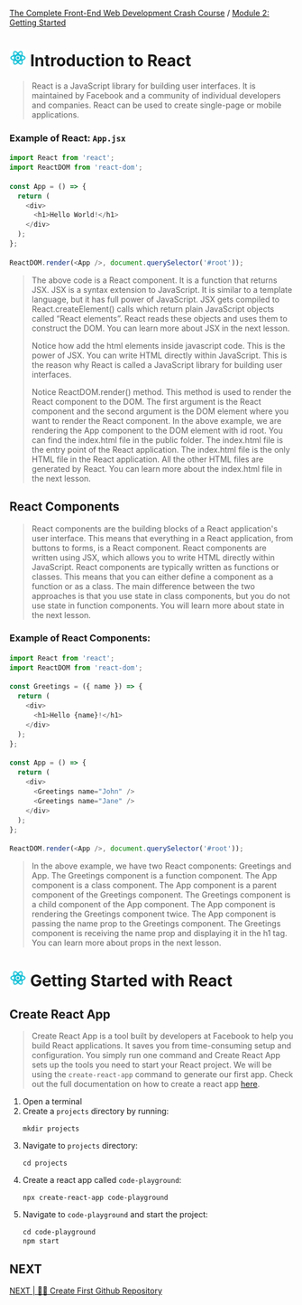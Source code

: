 [The Complete Front-End Web Development Crash Course](../README.md) / [Module 2: Getting Started](../module_02/README.md)

# <img src="../imgs/react-icon.png" width="30"/> Introduction to React
> React is a JavaScript library for building user interfaces.
> It is maintained by Facebook and a community of individual developers and companies.
> React can be used to create single-page or mobile applications.


### Example of React: `App.jsx`
```javascript
import React from 'react';
import ReactDOM from 'react-dom';

const App = () => {
  return (
    <div>
      <h1>Hello World!</h1>
    </div>
  );
};
    
ReactDOM.render(<App />, document.querySelector('#root'));
```
> The above code is a React component. It is a function that returns JSX. JSX is a syntax extension to JavaScript. It is similar to a template language, but it has full power of JavaScript. JSX gets compiled to React.createElement() calls which return plain JavaScript objects called “React elements”. React reads these objects and uses them to construct the DOM. You can learn more about JSX in the next lesson.
> 
> Notice how add the html elements inside javascript code. This is the power of JSX. You can write HTML directly within JavaScript. This is the reason why React is called a JavaScript library for building user interfaces.
> 
> Notice ReactDOM.render() method. This method is used to render the React component to the DOM. The first argument is the React component and the second argument is the DOM element where you want to render the React component. In the above example, we are rendering the App component to the DOM element with id root. You can find the index.html file in the public folder. The index.html file is the entry point of the React application. The index.html file is the only HTML file in the React application. All the other HTML files are generated by React. You can learn more about the index.html file in the next lesson.

## React Components
> React components are the building blocks of a React application's user interface. This means that everything in a React application, from buttons to forms, is a React component. React components are written using JSX, which allows you to write HTML directly within JavaScript. React components are typically written as functions or classes. This means that you can either define a component as a function or as a class. The main difference between the two approaches is that you use state in class components, but you do not use state in function components. You will learn more about state in the next lesson.

### Example of React Components:
```javascript
import React from 'react';
import ReactDOM from 'react-dom';

const Greetings = ({ name }) => {
  return (
    <div>
      <h1>Hello {name}!</h1>
    </div>
  );
};

const App = () => {
  return (
    <div>
      <Greetings name="John" />
      <Greetings name="Jane" />
    </div>
  );
};

ReactDOM.render(<App />, document.querySelector('#root'));
```
> In the above example, we have two React components: Greetings and App. The Greetings component is a function component. The App component is a class component. The App component is a parent component of the Greetings component. The Greetings component is a child component of the App component. The App component is rendering the Greetings component twice. The App component is passing the name prop to the Greetings component. The Greetings component is receiving the name prop and displaying it in the h1 tag. You can learn more about props in the next lesson.

# <img src="../imgs/react-icon.png" width="30"/> Getting Started with React

## Create React App
> Create React App is a tool built by developers at Facebook to help you build React applications. It saves you from time-consuming setup and configuration. You simply run one command and Create React App sets up the tools you need to start your React project.
>We will be using the `create-react-app` command to generate our first app.
> Check out the full documentation on how to create a react app [here](https://reactjs.org/docs/create-a-new-react-app.html).
1. Open a terminal
2. Create a `projects` directory by running:
    ```
    mkdir projects
    ```
3. Navigate to `projects` directory:
    ```
    cd projects
    ```
4. Create a react app called `code-playground`:
    ```
    npx create-react-app code-playground
    ```
5. Navigate to `code-playground` and start the project:
    ```
    cd code-playground
    npm start
    ```
 
## NEXT
[NEXT | 👨‍🎨 Create First Github Repository](./createFirstRepository.md)
